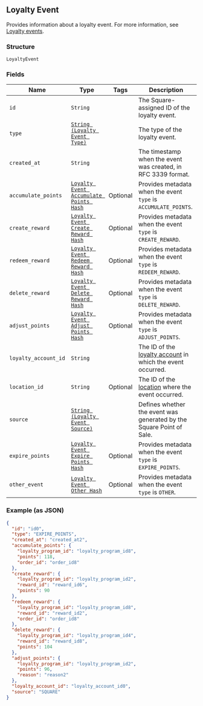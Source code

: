 ## Loyalty Event

Provides information about a loyalty event. 
For more information, see [Loyalty events](https://developer.squareup.com/docs/docs/loyalty-api/overview/#loyalty-events).

### Structure

`LoyaltyEvent`

### Fields

| Name | Type | Tags | Description |
|  --- | --- | --- | --- |
| `id` | `String` |  | The Square-assigned ID of the loyalty event. |
| `type` | [`String (Loyalty Event Type)`](/doc/models/loyalty-event-type.md) |  | The type of the loyalty event. |
| `created_at` | `String` |  | The timestamp when the event was created, in RFC 3339 format. |
| `accumulate_points` | [`Loyalty Event Accumulate Points Hash`](/doc/models/loyalty-event-accumulate-points.md) | Optional | Provides metadata when the event `type` is `ACCUMULATE_POINTS`. |
| `create_reward` | [`Loyalty Event Create Reward Hash`](/doc/models/loyalty-event-create-reward.md) | Optional | Provides metadata when the event `type` is `CREATE_REWARD`. |
| `redeem_reward` | [`Loyalty Event Redeem Reward Hash`](/doc/models/loyalty-event-redeem-reward.md) | Optional | Provides metadata when the event `type` is `REDEEM_REWARD`. |
| `delete_reward` | [`Loyalty Event Delete Reward Hash`](/doc/models/loyalty-event-delete-reward.md) | Optional | Provides metadata when the event `type` is `DELETE_REWARD`. |
| `adjust_points` | [`Loyalty Event Adjust Points Hash`](/doc/models/loyalty-event-adjust-points.md) | Optional | Provides metadata when the event `type` is `ADJUST_POINTS`. |
| `loyalty_account_id` | `String` |  | The ID of the [loyalty account](#type-LoyaltyAccount) in which the event occurred. |
| `location_id` | `String` | Optional | The ID of the [location](#type-Location) where the event occurred. |
| `source` | [`String (Loyalty Event Source)`](/doc/models/loyalty-event-source.md) |  | Defines whether the event was generated by the Square Point of Sale. |
| `expire_points` | [`Loyalty Event Expire Points Hash`](/doc/models/loyalty-event-expire-points.md) | Optional | Provides metadata when the event `type` is `EXPIRE_POINTS`. |
| `other_event` | [`Loyalty Event Other Hash`](/doc/models/loyalty-event-other.md) | Optional | Provides metadata when the event `type` is `OTHER`. |

### Example (as JSON)

```json
{
  "id": "id0",
  "type": "EXPIRE_POINTS",
  "created_at": "created_at2",
  "accumulate_points": {
    "loyalty_program_id": "loyalty_program_id8",
    "points": 118,
    "order_id": "order_id8"
  },
  "create_reward": {
    "loyalty_program_id": "loyalty_program_id2",
    "reward_id": "reward_id6",
    "points": 90
  },
  "redeem_reward": {
    "loyalty_program_id": "loyalty_program_id8",
    "reward_id": "reward_id2",
    "order_id": "order_id8"
  },
  "delete_reward": {
    "loyalty_program_id": "loyalty_program_id4",
    "reward_id": "reward_id8",
    "points": 104
  },
  "adjust_points": {
    "loyalty_program_id": "loyalty_program_id2",
    "points": 96,
    "reason": "reason2"
  },
  "loyalty_account_id": "loyalty_account_id0",
  "source": "SQUARE"
}
```


